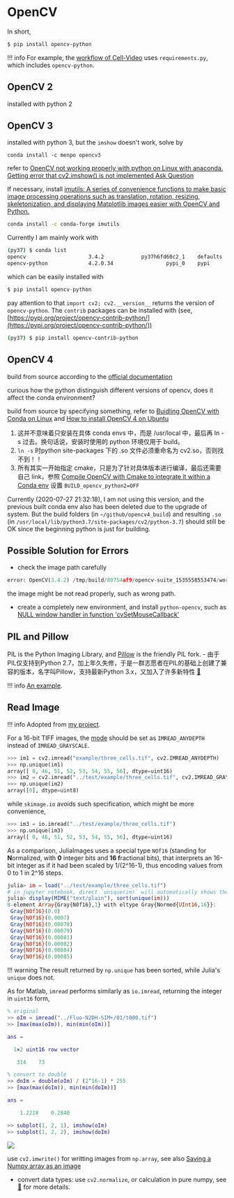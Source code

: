 # OpenCV

In short,

```bash
$ pip install opencv-python
```

!!! info
    For example, the [workflow of Cell-Video](https://github.com/szcf-weiya/Cell-Video/blob/master/.github/workflows/blank.yml#L70) uses `requirements.py`, which includes `opencv-python`.

## OpenCV 2

installed with python 2

## OpenCV 3

installed with python 3, but the `imshow` doesn't work, solve by

```
conda install -c menpo opencv3
```

refer to [OpenCV not working properly with python on Linux with anaconda. Getting error that cv2.imshow() is not implemented
Ask Question](https://stackoverflow.com/questions/40207011/opencv-not-working-properly-with-python-on-linux-with-anaconda-getting-error-th)

If necessary, install [imutils: A series of convenience functions to make basic image processing operations such as translation, rotation, resizing, skeletonization, and displaying Matplotlib images easier with OpenCV and Python.](https://github.com/jrosebr1/imutils)

```bash
conda install -c conda-forge imutils
```

Currently I am mainly work with

```bash
(py37) $ conda list
opencv                    3.4.2            py37h6fd60c2_1    defaults
opencv-python             4.2.0.34                 pypi_0    pypi
```

which can be easily installed with

```python
$ pip install opencv-python
```

pay attention to that `import cv2; cv2.__version__` returns the version of `opencv-python`. The `contrib` packages can be installed with (see, [https://pypi.org/project/opencv-contrib-python/](https://pypi.org/project/opencv-contrib-python/))

```bash
(py37) $ pip install opencv-contrib-python
```

## OpenCV 4

build from source according to the [official documentation](https://docs.opencv.org/4.0.1/d2/de6/tutorial_py_setup_in_ubuntu.html)

curious how the python distinguish different versions of opencv, does it affect the conda environment?

build from source by specifying something, refer to [Buidling OpenCV with Conda on Linux](http://alexsm.com/building-opencv-with-conda/) and [How to install OpenCV 4 on Ubuntu](https://www.pyimagesearch.com/2018/08/15/how-to-install-opencv-4-on-ubuntu/)

1. 这并不意味着只安装在具体 conda envs 中，而是 /usr/local 中，最后再 ln -s 过去。换句话说，安装时使用的 python 环境仅用于 build。
2. `ln -s` 时python site-packages 下的 .so 文件必须重命名为 cv2.so，否则找不到！！
3. 所有其实一开始指定 cmake，只是为了针对具体版本进行编译，最后还需要自己 link，参照 [Compile OpenCV with Cmake to integrate it within a Conda env](https://stackoverflow.com/questions/50816241/compile-opencv-with-cmake-to-integrate-it-within-a-conda-env) 设置 `BUILD_opencv_python2=OFF`

Currently (2020-07-27 21:32:18), I am not using this version, and the previous built conda env also has been deleted due to the upgrade of system. But the build folders (in `~/github/opencv4_build`) and resulting `.so` (in `/usr/local/lib/python3.7/site-packages/cv2/python-3.7`) should still be OK since the beginning python is just for building.

## Possible Solution for Errors

- check the image path carefully

```python
error: OpenCV(3.4.2) /tmp/build/80754af9/opencv-suite_1535558553474/work/modules/imgproc/src/color.hpp:253: error: (-215:Assertion failed) VScn::contains(scn) && VDcn::contains(dcn) && VDepth::contains(depth) in function 'CvtHelper'
```

the image might be not read properly, such as wrong path.

- create a completely new environment, and install `python-opencv`, such as [NULL window handler in function 'cvSetMouseCallback'](https://stackoverflow.com/questions/62801244/null-window-handler-in-function-cvsetmousecallback)

## PIL and Pillow

PIL is the Python Imaging Library, and [Pillow](https://pillow.readthedocs.io/en/stable/index.html) is the friendly PIL fork.
    - 由于PIL仅支持到Python 2.7，加上年久失修，于是一群志愿者在PIL的基础上创建了兼容的版本，名字叫Pillow，支持最新Python 3.x，又加入了许多新特性 [:link:](https://www.liaoxuefeng.com/wiki/1016959663602400/1017785454949568)

!!! info
    [An example](https://github.com/szcf-weiya/Clouds/issues/7).

## Read Image

!!! info
    Adopted from [my project](https://github.com/szcf-weiya/CTCalgs/issues/1).

For a 16-bit TIFF images, the [mode](https://docs.opencv.org/master/d6/d87/imgcodecs_8hpp.html) should be set as `IMREAD_ANYDEPTH` instead of `IMREAD_GRAYSCALE`.

```python
>>> im1 = cv2.imread("example/three_cells.tif", cv2.IMREAD_ANYDEPTH)
>>> np.unique(im1)
array([ 0, 46, 51, 52, 53, 54, 55, 56], dtype=uint16)
>>> im2 = cv2.imread("../test/example/three_cells.tif", cv2.IMREAD_GRAYSCALE)
>>> np.unique(im2)
array([0], dtype=uint8)
```

while `skimage.io` avoids such specification, which might be more convenience,

```python
>>> im3 = io.imread("../test/example/three_cells.tif")
>>> np.unique(im3)
array([ 0, 46, 51, 52, 53, 54, 55, 56], dtype=uint16)
```

As a comparison, JuliaImages uses a special type `NOf16` (standing for **N**ormalized, with **0** integer bits and **16 f**ractional bits), that interprets an 16-bit integer as if it had been scaled by 1/(2^16-1), thus encoding values from 0 to 1 in 2^16 steps.

```julia
julia> im = load("../test/example/three_cells.tif")
# in jupyter notebook, direct `unique(im)` will automatically shows the image pixel
julia> display(MIME("text/plain"), sort(unique(im)))
8-element Array{Gray{N0f16},1} with eltype Gray{Normed{UInt16,16}}:
 Gray{N0f16}(0.0)
 Gray{N0f16}(0.0007)
 Gray{N0f16}(0.00078)
 Gray{N0f16}(0.00079)
 Gray{N0f16}(0.00081)
 Gray{N0f16}(0.00082)
 Gray{N0f16}(0.00084)
 Gray{N0f16}(0.00085)
```

!!! warning
    The result returned by `np.unique` has been sorted, while Julia's `unique` does not.

As for Matlab, `imread` performs similarly as `io.imread`, returning the integer in `uint16` form,

```matlab
% original
>> oIm = imread("../Fluo-N2DH-SIM+/01/t000.tif")
>> [max(max(oIm)), min(min(oIm))]

ans =

  1×2 uint16 row vector

   314    73

% convert to double
>> doIm = double(oIm) / (2^16-1) * 255
>> [max(max(doIm)), min(min(doIm))]

ans =

    1.2218    0.2840

>> subplot(1, 2, 1), imshow(oIm)
>> subplot(1, 2, 2), imshow(doIm)
```

![](https://user-images.githubusercontent.com/13688320/99756556-664de800-2b28-11eb-902f-5d2b0ffc14d6.png)

use `cv2.imwrite()` for writting images from `np.array`, see also [Saving a Numpy array as an image](https://stackoverflow.com/questions/902761/saving-a-numpy-array-as-an-image/19174800)

- convert data types: use `cv2.normalize`, or calculation in pure numpy, see [:link:](https://stackoverflow.com/questions/46689428/convert-np-array-of-type-float64-to-type-uint8-scaling-values) for more details.